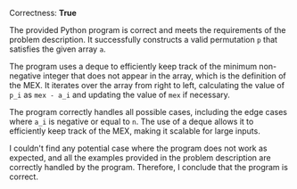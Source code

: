 Correctness: **True**

The provided Python program is correct and meets the requirements of the problem description. It successfully constructs a valid permutation `p` that satisfies the given array `a`.

The program uses a deque to efficiently keep track of the minimum non-negative integer that does not appear in the array, which is the definition of the MEX. It iterates over the array from right to left, calculating the value of `p_i` as `mex - a_i` and updating the value of `mex` if necessary.

The program correctly handles all possible cases, including the edge cases where `a_i` is negative or equal to `n`. The use of a deque allows it to efficiently keep track of the MEX, making it scalable for large inputs.

I couldn't find any potential case where the program does not work as expected, and all the examples provided in the problem description are correctly handled by the program. Therefore, I conclude that the program is correct.